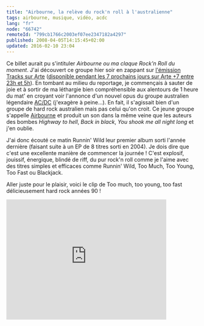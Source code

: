 ```yaml
---
title: "Airbourne, la relève du rock'n roll à l'australienne"
tags: airbourne, musique, vidéo, acdc
lang: "fr"
node: "66742"
remoteId: "799cb1766c2003ef07ee2347182a4297"
published: 2008-04-05T14:15:45+02:00
updated: 2016-02-10 23:04
---
```


Ce billet aurait pu s'intituler *Airbourne ou ma claque Rock'n Roll du moment*.
J'ai découvert ce groupe hier soir en zappant sur [l'émission Tracks sur
Arte](http://www.arte.tv/fr/art-musique/tracks/Cette-semaine/navigation/1991064.html)
([disponible pendant les 7 prochains jours sur Arte +7 entre 23h et
5h](http://plus7.arte.tv/fr/detailPage/1697660,CmC=1974660,scheduleId=1959260.html)).
En tombant au milieu du reportage, je commençais à sauter de joie et à sortir de
ma léthargie bien compréhensible aux alentours de 1 heure du mat' en croyant
voir l'annonce d'un nouvel opus du groupe australien légendaire
[AC/DC](/tag/acdc) (j'exagère à peine...). En fait, il s'agissait bien d'un
groupe de hard rock australien mais pas celui qu'on croit. Ce jeune groupe
s'appelle [Airbourne](http://www.airbourne-france.fr/) et produit un son dans la
même veine que les auteurs des bombes *Highway to hell*, *Back in black*, *You
shook me all night long* et j'en oublie.


J'ai donc écouté ce matin Runnin' Wild leur premier album sorti l'année dernière
(faisant suite à un EP de 8 titres sorti en 2004). Je dois dire que c'est une
excellente manière de commencer la journée&nbsp;! C'est explosif, jouissif,
énergique, blindé de riff, du pur rock'n roll comme je l'aime avec des titres
simples et efficaces comme Runnin' Wild, Too Much, Too Young, Too Fast ou
Blackjack.

Aller juste pour le plaisir, voici le clip de Too much, too young, too fast
délicieusement hard rock années 90&nbsp;!

<iframe width="420" height="315" src="https://www.youtube.com/embed/uANVBPVaf-g" frameborder="0" allowfullscreen></iframe>
